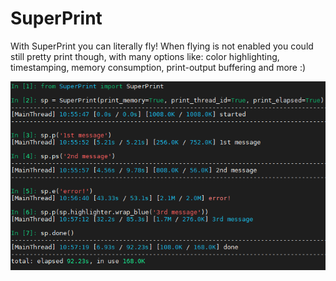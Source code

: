 # SuperPrint
With SuperPrint you can literally fly!
When flying is not enabled you could still pretty print though, with many options like: color highlighting, timestamping, memory consumption, print-output buffering and more :)

![SuperPrint in action](SuperPrint-ex.png?raw=true "SuperPrint in action")

